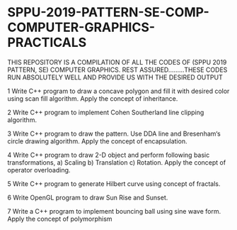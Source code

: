 # SPPU-2019-PATTERN-SE-COMP-COMPUTER-GRAPHICS-PRACTICALS
 
 THIS REPOSITORY IS A COMPILATION OF ALL THE CODES OF (SPPU 2019 PATTERN, SE) COMPUTER GRAPHICS.
 REST ASSURED.........THESE CODES RUN ABSOLUTELY WELL AND PROVIDE US WITH THE DESIRED OUTPUT
 
 1 Write C++ program to draw a concave polygon and fill it with desired color using scan fill algorithm. Apply the concept of inheritance.
 
 2 Write C++ program to implement Cohen Southerland line clipping algorithm.
 
 3 Write C++ program to draw the pattern. Use DDA line and Bresenham‘s circle drawing algorithm. Apply the concept of encapsulation.
 
 4 Write C++ program to draw 2-D object and perform following basic transformations, a) Scaling b) Translation c) Rotation. Apply the concept of operator overloading.  
 
 5 Write C++ program to generate Hilbert curve using concept of fractals. 
 
 6 Write OpenGL program to draw Sun Rise and Sunset. 
 
 7 Write a C++ program to implement bouncing ball using sine wave form. Apply the concept of polymorphism
